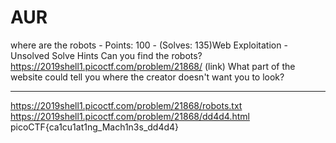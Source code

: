 # AUR

where are the robots - Points: 100 - (Solves: 135)Web Exploitation - Unsolved
Solve
Hints
Can you find the robots? https://2019shell1.picoctf.com/problem/21868/ (link)
What part of the website could tell you where the creator doesn't want you to look?

***

https://2019shell1.picoctf.com/problem/21868/robots.txt
https://2019shell1.picoctf.com/problem/21868/dd4d4.html
picoCTF{ca1cu1at1ng_Mach1n3s_dd4d4}